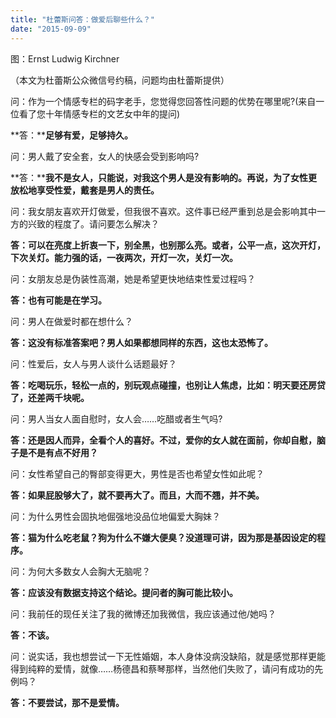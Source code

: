 ```yaml
---
title: "杜蕾斯问答：做爱后聊些什么？"
date: "2015-09-09"
---
```


图：Ernst Ludwig Kirchner

（本文为杜蕾斯公众微信号约稿，问题均由杜蕾斯提供）

问：作为一个情感专栏的码字老手，您觉得您回答性问题的优势在哪里呢?(来自一位看了您十年情感专栏的文艺女中年的提问)

**答：****足够有爱，足够持久。**

问：男人戴了安全套，女人的快感会受到影响吗?

**答：****我不是女人，只能说，对我这个男人是没有影响的。再说，为了女性更放松地享受性爱，戴套是男人的责任。**

问：我女朋友喜欢开灯做爱，但我很不喜欢。这件事已经严重到总是会影响其中一方的兴致的程度了。请问要怎么解决？

**答：可以在亮度上折衷一下，别全黑，也别那么亮。或者，公平一点，这次开灯，下次关灯。能力强的话，一夜两次，开灯一次，关灯一次。**

问：女朋友总是伪装性高潮，她是希望更快地结束性爱过程吗？

**答：也有可能是在学习。**

问：男人在做爱时都在想什么？

**答：这没有标准答案吧？男人如果都想同样的东西，这也太恐怖了。**

问：性爱后，女人与男人谈什么话题最好？

**答：吃喝玩乐，轻松一点的，别玩观点碰撞，也别让人焦虑，比如：明天要还房贷了，还差两千块呢。**

问：男人当女人面自慰时，女人会……吃醋或者生气吗?

**答：还是因人而异，全看个人的喜好。不过，爱你的女人就在面前，你却自慰，脑子是不是有点不好用？**

问：女性希望自己的臀部变得更大，男性是否也希望女性如此呢？

**答：如果屁股够大了，就不要再大了。而且，大而不翘，并不美。**

问：为什么男性会固执地倔强地没品位地偏爱大胸妹？

**答：猫为什么吃老鼠？狗为什么不嫌大便臭？没道理可讲，因为那是基因设定的程序。**

问：为何大多数女人会胸大无脑呢？

**答：应该没有数据支持这个结论。提问者的胸可能比较小。**

问：我前任的现任关注了我的微博还加我微信，我应该通过他/她吗？

**答：不该。**

问：说实话，我也想尝试一下无性婚姻，本人身体没病没缺陷，就是感觉那样更能得到纯粹的爱情，就像……杨德昌和蔡琴那样，当然他们失败了，请问有成功的先例吗？

**答：不要尝试，那不是爱情。**

